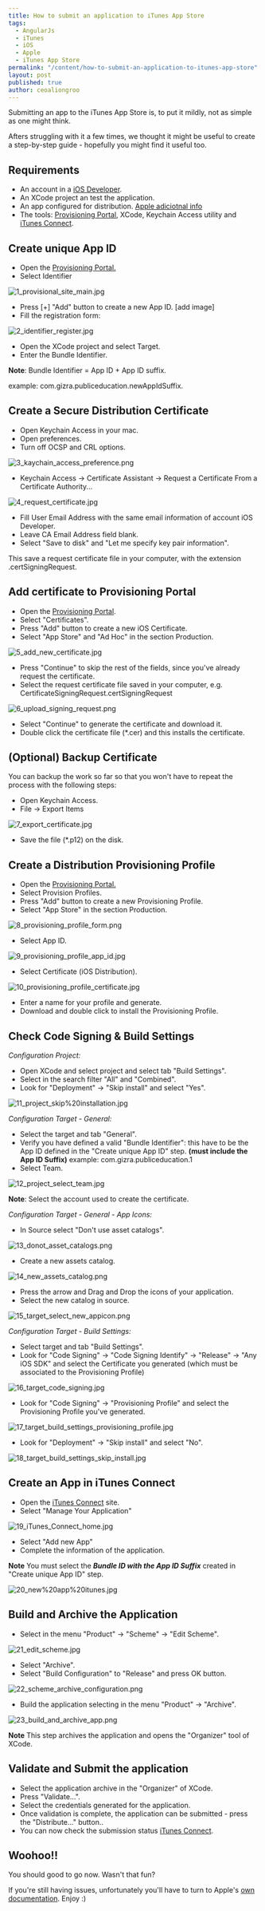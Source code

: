 ```yaml
---
title: How to submit an application to iTunes App Store
tags:
  - AngularJs
  - iTunes
  - iOS
  - Apple
  - iTunes App Store
permalink: "/content/how-to-submit-an-application-to-itunes-app-store"
layout: post
published: true
author: ceoaliongroo
---
```




Submitting an app to the iTunes App Store is, to put it mildly, not as simple as one might think.

Afters struggling with it a few times, we thought it might be useful to create a step-by-step guide - hopefully you might find it useful too.

<!-- more -->

## Requirements

* An account in a [iOS Developer](http://developer.apple.com/).
* An XCode project an test the application.
* An app configured for distribution. [Apple adiciotnal info](https://developer.apple.com/library/ios/documentation/IDEs/Conceptual/AppDistributionGuide/ConfiguringYourApp/ConfiguringYourApp.html#//apple_ref/doc/uid/TP40012582-CH28-SW1)
* The tools: [Provisioning Portal](http://developer.apple.com/ios/manage/overview/), XCode, Keychain Access utility and [iTunes Connect](http://itunesconnect.apple.com/).

## Create unique App ID

* Open the [Provisioning Portal.](http://developer.apple.com/ios/manage/overview/)
* Select Identifier

![1_provisional_site_main.jpg]({{BASE_PATH}}/assets/images/posts/how-to-submit-an-application-to-itunes-app-store/1_provisional_site_main.jpg)

* Press [+] "Add" button to create a new App ID. [add image]
* Fill the registration form:

![2_identifier_register.jpg]({{BASE_PATH}}/assets/images/posts/how-to-submit-an-application-to-itunes-app-store/2_identifier_register.jpg)

* Open the XCode project and select Target.
* Enter the Bundle Identifier.

**Note**: Bundle Identifier = App ID + App ID suffix.

example: com.gizra.publiceducation.newAppIdSuffix.

## Create a Secure Distribution Certificate

* Open Keychain Access in your mac.
* Open preferences.
* Turn off OCSP and CRL options.

![3_kaychain_access_preference.png]({{BASE_PATH}}/assets/images/posts/how-to-submit-an-application-to-itunes-app-store/3_kaychain_access_preference.png)

* Keychain Access -> Certificate Assistant -> Request a Certificate From a Certificate Authority...

![4_request_certificate.jpg]({{BASE_PATH}}/assets/images/posts/how-to-submit-an-application-to-itunes-app-store/4_request_certificate.jpg)

* Fill User Email Address with the same email information of account iOS Developer.
* Leave CA Email Address field blank.
* Select "Save to disk" and "Let me specify key pair information".

This save a request certificate file in your computer, with the extension .certSigningRequest.

## Add certificate to Provisioning Portal

* Open the [Provisioning Portal](http://developer.apple.com/ios/manage/overview/).
* Select "Certificates".
* Press "Add" button to create a new iOS Certificate.
* Select "App Store" and "Ad Hoc" in the section Production.

![5_add_new_certificate.jpg]({{BASE_PATH}}/assets/images/posts/how-to-submit-an-application-to-itunes-app-store/5_add_new_certificate.jpg)

* Press "Continue" to skip the rest of the fields, since you've already request the certificate.
* Select the request certificate file saved in your computer, e.g. CertificateSigningRequest.certSigningRequest

![6_upload_signing_request.png]({{BASE_PATH}}/assets/images/posts/how-to-submit-an-application-to-itunes-app-store/6_upload_signing_request.png)

* Select "Continue" to generate the certificate and download it.
* Double click the certificate file (*.cer) and this installs the certificate.

## (Optional) Backup Certificate

You can backup the work so far so that you won't have to repeat the process with the following steps:

* Open Keychain Access.
* File -> Export Items

![7_export_certificate.jpg]({{BASE_PATH}}/assets/images/posts/how-to-submit-an-application-to-itunes-app-store/7_export_certificate.jpg)

* Save the file (*.p12) on the disk.

## Create a Distribution Provisioning Profile

* Open the [Provisioning Portal.](http://developer.apple.com/ios/manage/overview/)
* Select Provision Profiles.
* Press "Add" button to create a new Provisioning Profile.
* Select "App Store" in the section Production.

![8_provisioning_profile_form.png]({{BASE_PATH}}/assets/images/posts/how-to-submit-an-application-to-itunes-app-store/8_provisioning_profile_form.png)

* Select App ID.

![9_provisioning_profile_app_id.jpg]({{BASE_PATH}}/assets/images/posts/how-to-submit-an-application-to-itunes-app-store/9_provisioning_profile_app_id.jpg)

* Select Certificate (iOS Distribution).

![10_provisioning_profile_certificate.jpg]({{BASE_PATH}}/assets/images/posts/how-to-submit-an-application-to-itunes-app-store/10_provisioning_profile_certificate.jpg)

* Enter a name for your profile and generate.
* Download and double click to install the Provisioning Profile.

## Check Code Signing & Build Settings

_Configuration Project:_
* Open XCode and select project and select tab "Build Settings".
* Select in the search filter "All" and "Combined".
* Look for "Deployment" -> "Skip install" and select "Yes".

![11_project_skip%20installation.jpg]({{BASE_PATH}}/assets/images/posts/how-to-submit-an-application-to-itunes-app-store/11_project_skip%20installation.jpg)


_Configuration Target - General:_
* Select the target and tab "General".
* Verify you have defined a valid "Bundle Identifier": this have to be the App ID defined in the "Create unique App ID" step. **(must include the App ID Suffix)** example: com.gizra.publiceducation.1
* Select Team.

![12_project_select_team.jpg]({{BASE_PATH}}/assets/images/posts/how-to-submit-an-application-to-itunes-app-store/12_project_select_team.jpg)

**Note**: Select the account used to create the certificate.

_Configuration Target - General - App Icons:_
* In Source select "Don't use asset catalogs".

![13_donot_asset_catalogs.png]({{BASE_PATH}}/assets/images/posts/how-to-submit-an-application-to-itunes-app-store/13_donot_asset_catalogs.png)

* Create a new assets catalog.

![14_new_assets_catalog.png]({{BASE_PATH}}/assets/images/posts/how-to-submit-an-application-to-itunes-app-store/14_new_assets_catalog.png)

* Press the arrow and Drag and Drop the icons of your application.
* Select the new catalog in source.

![15_target_select_new_appicon.png]({{BASE_PATH}}/assets/images/posts/how-to-submit-an-application-to-itunes-app-store/15_target_select_new_appicon.png)

_Configuration Target - Build Settings:_
* Select target and tab "Build Settings".
* Look for "Code Signing" -> "Code Signing Identify" -> "Release" -> "Any iOS SDK" and select the Certificate you generated (which must be associated to the Provisioning Profile)

![16_target_code_signing.jpg]({{BASE_PATH}}/assets/images/posts/how-to-submit-an-application-to-itunes-app-store/16_target_code_signing.jpg)

* Look for "Code Signing" -> "Provisioning Profile" and select the Provisioning Profile you've generated.

![17_target_build_settings_provisioning_profile.jpg]({{BASE_PATH}}/assets/images/posts/how-to-submit-an-application-to-itunes-app-store/17_target_build_settings_provisioning_profile.jpg)

* Look for "Deployment" -> "Skip install" and select "No".

![18_target_build_settings_skip_install.jpg]({{BASE_PATH}}/assets/images/posts/how-to-submit-an-application-to-itunes-app-store/18_target_build_settings_skip_install.jpg)

## Create an App in iTunes Connect
* Open the [iTunes Connect](http://itunesconnect.apple.com/) site.
* Select "Manage Your Application"

![19_iTunes_Connect_home.jpg]({{BASE_PATH}}/assets/images/posts/how-to-submit-an-application-to-itunes-app-store/19_iTunes_Connect_home.jpg)

* Select "Add new App"
* Complete the information of the application.

**Note** You must select the **_Bundle ID with the App ID Suffix_** created in "Create unique App ID" step.

![20_new%20app%20itunes.jpg]({{BASE_PATH}}/assets/images/posts/how-to-submit-an-application-to-itunes-app-store/20_new%20app%20itunes.jpg)

## Build and Archive the Application
* Select in the menu "Product" -> "Scheme" -> "Edit Scheme".

![21_edit_scheme.jpg]({{BASE_PATH}}/assets/images/posts/how-to-submit-an-application-to-itunes-app-store/21_edit_scheme.jpg)

* Select "Archive".
* Select "Build Configuration" to "Release" and press OK button.

![22_scheme_archive_configuration.png]({{BASE_PATH}}/assets/images/posts/how-to-submit-an-application-to-itunes-app-store/22_scheme_archive_configuration.png)

* Build the application selecting in the menu "Product" -> "Archive".

![23_build_and_archive_app.png]({{BASE_PATH}}/assets/images/posts/how-to-submit-an-application-to-itunes-app-store/23_build_and_archive_app.png)

**Note** This step archives the application and opens the "Organizer" tool of XCode.

## Validate and Submit the application
* Select the application archive in the "Organizer" of XCode.
* Press "Validate...".
* Select the credentials generated for the application.
* Once validation is complete, the application can be submitted - press the "Distribute..." button..
* You can now check the submission status [iTunes Connect](http://itunesconnect.apple.com/).

## Woohoo!!
You should good to go now. Wasn't that fun?

If you're still having issues, unfortunately you'll have to turn to Apple's [own documentation](https://developer.apple.com/library/ios/documentation/IDEs/Conceptual/AppDistributionGuide/Troubleshooting/Troubleshooting.html#//apple_ref/doc/uid/TP40012582-CH5-SW2). Enjoy :)
